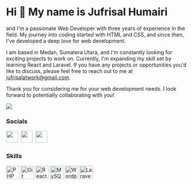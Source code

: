 Hi 👋 My name is Jufrisal Humairi
================================= 
and I'm a passionate Web Developer with three years of experience in the field. My journey into coding started with HTML and CSS, and since then, I've developed a deep love for web development.

I am based in Medan, Sumatera Utara, and I'm constantly looking for exciting projects to work on. Currently, I'm expanding my skill set by learning React and Laravel. If you have any projects or opportunities you'd like to discuss, please feel free to reach out to me at [jufrisalatwork@gmail.com](mailto:jufrisalatwork@gmail.com).

Thank you for considering me for your web development needs. I look forward to potentially collaborating with you!

<a href="https://www.github.com/Faisal-Daulay" target="_blank" rel="noreferrer">
  <img src="https://img.shields.io/github/followers/Faisal-Daulay?logo=github&style=for-the-badge&color=0891b2&labelColor=1c1917" />
</a>



### Socials
<p align="left">
  <a href="https://www.facebook.com/faisal.ajo.97" target="_blank" rel="noreferrer"><img src="https://raw.githubusercontent.com/danielcranney/readme-generator/main/public/icons/socials/facebook.svg" width="32" height="32" /></a>&nbsp;
  <a href="http://www.instagram.com/faisal_daulay18" target="_blank" rel="noreferrer"><img src="https://raw.githubusercontent.com/danielcranney/readme-generator/main/public/icons/socials/instagram.svg" width="32" height="32" /></a>&nbsp;
  <a href="https://www.linkedin.com/in/jufrisal-humairi/" target="_blank" rel="noreferrer"><img src="https://raw.githubusercontent.com/danielcranney/readme-generator/main/public/icons/socials/linkedin.svg" width="32" height="32" /></a>
</p>

### Skills

<p align="left">
<a href="https://www.php.net/" target="_blank" rel="noreferrer"><img src="https://raw.githubusercontent.com/danielcranney/readme-generator/main/public/icons/skills/php-colored.svg" width="36" height="36" alt="PHP" /></a>&nbsp;<a href="https://git-scm.com/" target="_blank" rel="noreferrer"><img src="https://raw.githubusercontent.com/danielcranney/readme-generator/main/public/icons/skills/git-colored.svg" width="36" height="36" alt="Git" /></a>&nbsp;<a href="https://reactjs.org/" target="_blank" rel="noreferrer"><img src="https://raw.githubusercontent.com/danielcranney/readme-generator/main/public/icons/skills/react-colored.svg" width="36" height="36" alt="React" /></a>&nbsp;<a href="https://www.mysql.com/" target="_blank" rel="noreferrer"><img src="https://raw.githubusercontent.com/danielcranney/readme-generator/main/public/icons/skills/mysql-colored.svg" width="36" height="36" alt="MySQL" /></a>&nbsp;<a href="https://wordpress.com" target="_blank" rel="noreferrer"><img src="https://raw.githubusercontent.com/danielcranney/readme-generator/main/public/icons/skills/wordpress-colored.svg" width="36" height="36" alt="Wordpress" /></a>&nbsp;<a href="https://laravel.com/" target="_blank" rel="noreferrer"><img src="https://raw.githubusercontent.com/danielcranney/readme-generator/main/public/icons/skills/laravel-colored.svg" width="36" height="36" alt="Laravel" /></a>
</p>
